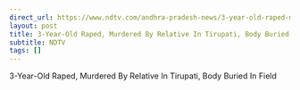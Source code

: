```yaml
---
direct_url: https://www.ndtv.com/andhra-pradesh-news/3-year-old-raped-murdered-by-relative-in-andhra-pradeshs-tirupati-body-buried-in-field-6926794
layout: post
title: 3-Year-Old Raped, Murdered By Relative In Tirupati, Body Buried In Field
subtitle: NDTV
tags: []
---
```


3-Year-Old Raped, Murdered By Relative In Tirupati, Body Buried In Field
